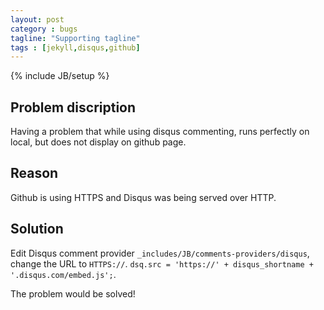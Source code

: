 ```yaml
---
layout: post
category : bugs
tagline: "Supporting tagline"
tags : [jekyll,disqus,github]
---
```

{% include JB/setup %}

## Problem discription
Having a problem that while using disqus commenting, runs perfectly on local, but does not display on github page.

## Reason
Github is using HTTPS and Disqus was being served over HTTP.

## Solution
Edit Disqus comment provider `_includes/JB/comments-providers/disqus`, change the URL to `HTTPS://`.
`dsq.src = 'https://' + disqus_shortname + '.disqus.com/embed.js';`.

The problem would be solved! 